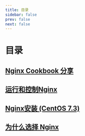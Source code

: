 ```yaml
---
title: 目录
sidebar: false
prev: false
next: false
---
```

# 目录
## [Nginx Cookbook 分享](4.md)
## [运行和控制Nginx](3.md)
## [Nginx安装 (CentOS 7.3)](2.md)
## [为什么选择 Nginx](1.md)
